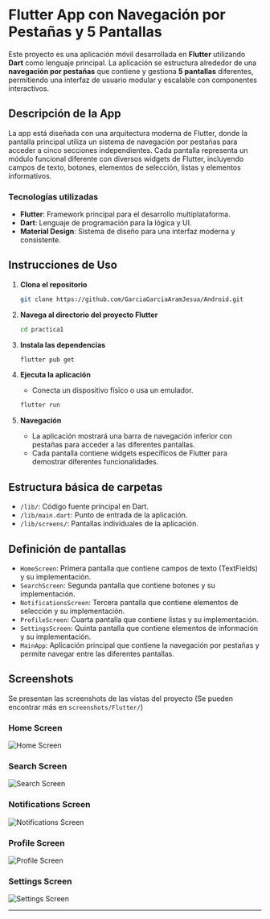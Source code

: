 # Flutter App con Navegación por Pestañas y 5 Pantallas

Este proyecto es una aplicación móvil desarrollada en **Flutter** utilizando **Dart** como lenguaje principal. La aplicación se estructura alrededor de una **navegación por pestañas** que contiene y gestiona **5 pantallas** diferentes, permitiendo una interfaz de usuario modular y escalable con componentes interactivos.

## Descripción de la App

La app está diseñada con una arquitectura moderna de Flutter, donde la pantalla principal utiliza un sistema de navegación por pestañas para acceder a cinco secciones independientes. Cada pantalla representa un módulo funcional diferente con diversos widgets de Flutter, incluyendo campos de texto, botones, elementos de selección, listas y elementos informativos.

### Tecnologías utilizadas

- **Flutter**: Framework principal para el desarrollo multiplataforma.
- **Dart**: Lenguaje de programación para la lógica y UI.
- **Material Design**: Sistema de diseño para una interfaz moderna y consistente.

## Instrucciones de Uso

1. **Clona el repositorio**
   ```bash
   git clone https://github.com/GarciaGarciaAramJesua/Android.git
   ```

2. **Navega al directorio del proyecto Flutter**
   ```bash
   cd practica1
   ```

3. **Instala las dependencias**
   ```bash
   flutter pub get
   ```

4. **Ejecuta la aplicación**
   - Conecta un dispositivo físico o usa un emulador.
   ```bash
   flutter run
   ```

5. **Navegación**
   - La aplicación mostrará una barra de navegación inferior con pestañas para acceder a las diferentes pantallas.
   - Cada pantalla contiene widgets específicos de Flutter para demostrar diferentes funcionalidades.

## Estructura básica de carpetas

- `/lib/`: Código fuente principal en Dart.
- `/lib/main.dart`: Punto de entrada de la aplicación.
- `/lib/screens/`: Pantallas individuales de la aplicación.

## Definición de pantallas

- `HomeScreen`: Primera pantalla que contiene campos de texto (TextFields) y su implementación.
- `SearchScreen`: Segunda pantalla que contiene botones y su implementación.
- `NotificationsScreen`: Tercera pantalla que contiene elementos de selección y su implementación.
- `ProfileScreen`: Cuarta pantalla que contiene listas y su implementación.
- `SettingsScreen`: Quinta pantalla que contiene elementos de información y su implementación.
- `MainApp`: Aplicación principal que contiene la navegación por pestañas y permite navegar entre las diferentes pantallas.

## Screenshots

Se presentan las screenshots de las vistas del proyecto (Se pueden encontrar más en `screenshots/Flutter/`)

### Home Screen
![Home Screen](./screenshots/HomeScreen.png)

### Search Screen
![Search Screen](./screenshots/SearchScreen.png)

### Notifications Screen
![Notifications Screen](./screenshots/NotificationsScreen.png)

### Profile Screen
![Profile Screen](./screenshots/ProfileScreen.png)

### Settings Screen
![Settings Screen](./screenshots/SettingsScreen.png)

---
